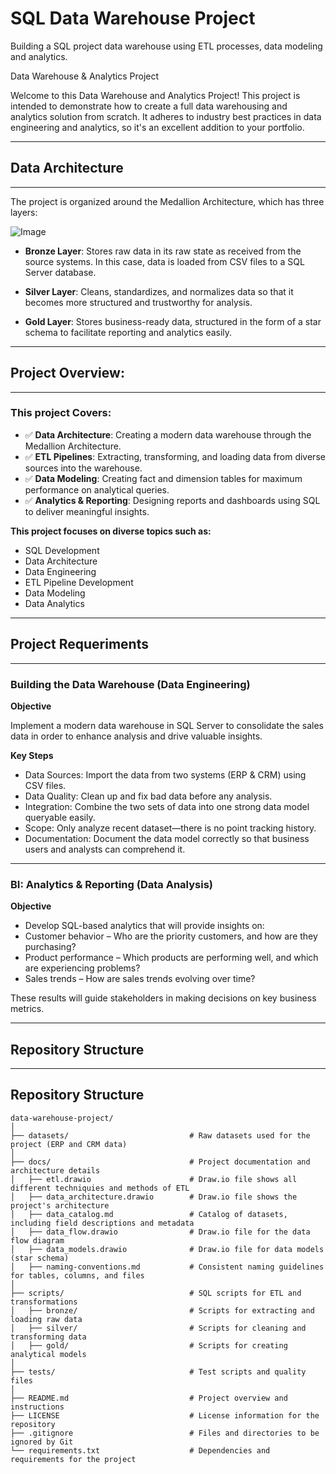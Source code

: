 # SQL Data Warehouse Project
Building a SQL project data warehouse using ETL processes, data modeling and analytics.

Data Warehouse & Analytics Project

Welcome to this Data Warehouse and Analytics Project! This project is intended to demonstrate how to create a full data warehousing and analytics solution from scratch. It adheres to industry best practices in data engineering and analytics, so it's an excellent addition to your portfolio.

---


## Data Architecture

---
The project is organized around the Medallion Architecture, which has three layers:

![Image](https://github.com/user-attachments/assets/eddc25b1-cf83-4175-bc7b-7864c9505f63)



- **Bronze Layer**: Stores raw data in its raw state as received from the source systems. In this case, data is loaded from CSV files to a SQL Server database.

- **Silver Layer**: Cleans, standardizes, and normalizes data so that it becomes more structured and trustworthy for analysis.

- **Gold Layer**: Stores business-ready data, structured in the form of a star schema to facilitate reporting and analytics easily.


---

## Project Overview:

---
### This project Covers:

* ✅ **Data Architecture**: Creating a modern data warehouse through the Medallion Architecture.
* ✅ **ETL Pipelines**: Extracting, transforming, and loading data from diverse sources into the warehouse.
* ✅ **Data Modeling**: Creating fact and dimension tables for maximum performance on analytical queries.
* ✅ **Analytics & Reporting**: Designing reports and dashboards using SQL to deliver meaningful insights.


**This project focuses on diverse topics such as:**

* SQL Development
* Data Architecture
* Data Engineering
* ETL Pipeline Development
* Data Modeling
* Data Analytics

---

## Project Requeriments

---

### Building the Data Warehouse (Data Engineering)

**Objective**

Implement a modern data warehouse in SQL Server to consolidate the sales data in order to enhance analysis and drive valuable insights.

**Key Steps**

* Data Sources: Import the data from two systems (ERP & CRM) using CSV files.
* Data Quality: Clean up and fix bad data before any analysis.
* Integration: Combine the two sets of data into one strong data model queryable easily.
* Scope: Only analyze recent dataset—there is no point tracking history.
* Documentation: Document the data model correctly so that business users and analysts can comprehend it.


---

### BI: Analytics & Reporting (Data Analysis)

**Objective**

* Develop SQL-based analytics that will provide insights on:
* Customer behavior – Who are the priority customers, and how are they purchasing?
* Product performance – Which products are performing well, and which are experiencing problems?
* Sales trends – How are sales trends evolving over time?

These results will guide stakeholders in making decisions on key business metrics.

---
## Repository Structure

---



## Repository Structure

```plaintext
data-warehouse-project/
│
├── datasets/                           # Raw datasets used for the project (ERP and CRM data)
│
├── docs/                               # Project documentation and architecture details
│   ├── etl.drawio                      # Draw.io file shows all different techniquies and methods of ETL
│   ├── data_architecture.drawio        # Draw.io file shows the project's architecture
│   ├── data_catalog.md                 # Catalog of datasets, including field descriptions and metadata
│   ├── data_flow.drawio                # Draw.io file for the data flow diagram
│   ├── data_models.drawio              # Draw.io file for data models (star schema)
│   ├── naming-conventions.md           # Consistent naming guidelines for tables, columns, and files
│
├── scripts/                            # SQL scripts for ETL and transformations
│   ├── bronze/                         # Scripts for extracting and loading raw data
│   ├── silver/                         # Scripts for cleaning and transforming data
│   ├── gold/                           # Scripts for creating analytical models
│
├── tests/                              # Test scripts and quality files
│
├── README.md                           # Project overview and instructions
├── LICENSE                             # License information for the repository
├── .gitignore                          # Files and directories to be ignored by Git
└── requirements.txt                    # Dependencies and requirements for the project
